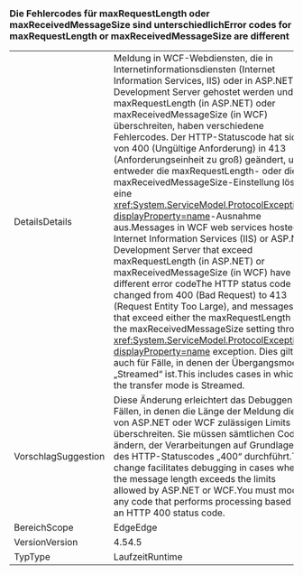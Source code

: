 ### <a name="error-codes-for-maxrequestlength-or-maxreceivedmessagesize-are-different"></a><span data-ttu-id="90561-101">Die Fehlercodes für maxRequestLength oder maxReceivedMessageSize sind unterschiedlich</span><span class="sxs-lookup"><span data-stu-id="90561-101">Error codes for maxRequestLength or maxReceivedMessageSize are different</span></span>

|   |   |
|---|---|
|<span data-ttu-id="90561-102">Details</span><span class="sxs-lookup"><span data-stu-id="90561-102">Details</span></span>|<span data-ttu-id="90561-103">Meldung in WCF-Webdiensten, die in Internetinformationsdiensten (Internet Information Services, IIS) oder in ASP.NET Development Server gehostet werden und maxRequestLength (in ASP.NET) oder maxReceivedMessageSize (in WCF) überschreiten, haben verschiedene Fehlercodes. Der HTTP-Statuscode hat sich von 400 (Ungültige Anforderung) in 413 (Anforderungseinheit zu groß) geändert, und entweder die maxRequestLength- oder die maxReceivedMessageSize-Einstellung löst eine <xref:System.ServiceModel.ProtocolException?displayProperty=name>-Ausnahme aus.</span><span class="sxs-lookup"><span data-stu-id="90561-103">Messages in WCF web services hosted in Internet Information Services (IIS) or ASP.NET Development Server that exceed maxRequestLength (in ASP.NET) or maxReceivedMessageSize (in WCF) have different error codeThe HTTP status code has changed from 400 (Bad Request) to 413 (Request Entity Too Large), and messages that exceed either the maxRequestLength or the maxReceivedMessageSize setting throw a <xref:System.ServiceModel.ProtocolException?displayProperty=name> exception.</span></span> <span data-ttu-id="90561-104">Dies gilt auch für Fälle, in denen der Übergangsmodus „Streamed“ ist.</span><span class="sxs-lookup"><span data-stu-id="90561-104">This includes cases in which the transfer mode is Streamed.</span></span>|
|<span data-ttu-id="90561-105">Vorschlag</span><span class="sxs-lookup"><span data-stu-id="90561-105">Suggestion</span></span>|<span data-ttu-id="90561-106">Diese Änderung erleichtert das Debuggen in Fällen, in denen die Länge der Meldung die von ASP.NET oder WCF zulässigen Limits überschreiten. Sie müssen sämtlichen Code ändern, der Verarbeitungen auf Grundlage des HTTP-Statuscodes „400“ durchführt.</span><span class="sxs-lookup"><span data-stu-id="90561-106">This change facilitates debugging in cases where the message length exceeds the limits allowed by ASP.NET or WCF.You must modify any code that performs processing based on an HTTP 400 status code.</span></span>|
|<span data-ttu-id="90561-107">Bereich</span><span class="sxs-lookup"><span data-stu-id="90561-107">Scope</span></span>|<span data-ttu-id="90561-108">Edge</span><span class="sxs-lookup"><span data-stu-id="90561-108">Edge</span></span>|
|<span data-ttu-id="90561-109">Version</span><span class="sxs-lookup"><span data-stu-id="90561-109">Version</span></span>|<span data-ttu-id="90561-110">4.5</span><span class="sxs-lookup"><span data-stu-id="90561-110">4.5</span></span>|
|<span data-ttu-id="90561-111">Typ</span><span class="sxs-lookup"><span data-stu-id="90561-111">Type</span></span>|<span data-ttu-id="90561-112">Laufzeit</span><span class="sxs-lookup"><span data-stu-id="90561-112">Runtime</span></span>|

